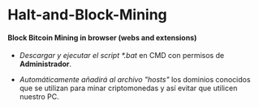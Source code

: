 # Halt-and-Block-Mining

#### Block Bitcoin Mining in browser (webs and extensions)

* _Descargar y ejecutar el script *.bat_ en CMD con permisos de **Administrador**.

* _Automáticamente añadirá al archivo "hosts"_ los dominios conocidos que se utilizan para minar criptomonedas y así evitar que utilicen nuestro PC.
